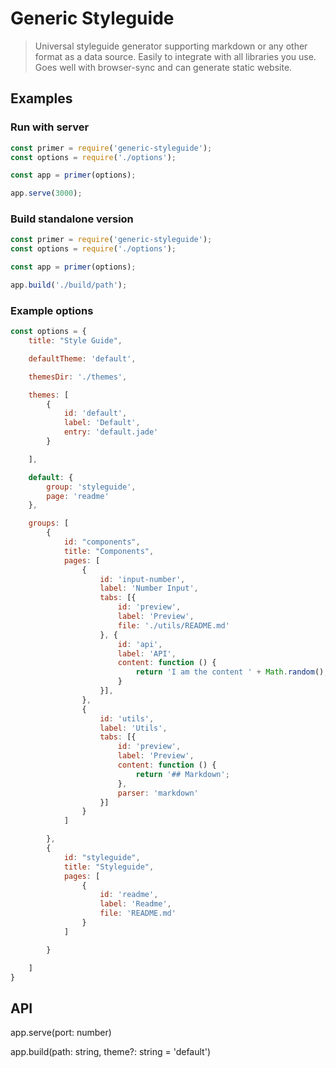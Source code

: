 # Generic Styleguide

> Universal styleguide generator supporting markdown or any other format as a data source.
> Easily to integrate with all libraries you use.
> Goes well with browser-sync and can generate static website.

## Examples

### Run with server
```js
const primer = require('generic-styleguide');
const options = require('./options');

const app = primer(options);

app.serve(3000);
```

### Build standalone version
```js
const primer = require('generic-styleguide');
const options = require('./options');

const app = primer(options);

app.build('./build/path');
```

### Example options

```js
const options = {
    title: "Style Guide",

    defaultTheme: 'default',

    themesDir: './themes',

    themes: [
        {
            id: 'default',
            label: 'Default',
            entry: 'default.jade'
        }

    ],

    default: {
        group: 'styleguide',
        page: 'readme'
    },

    groups: [
        {
            id: "components",
            title: "Components",
            pages: [
                {
                    id: 'input-number',
                    label: 'Number Input',
                    tabs: [{
                        id: 'preview',
                        label: 'Preview',
                        file: './utils/README.md'
                    }, {
                        id: 'api',
                        label: 'API',
                        content: function () {
                            return 'I am the content ' + Math.random();
                        }
                    }],
                },
                {
                    id: 'utils',
                    label: 'Utils',
                    tabs: [{
                        id: 'preview',
                        label: 'Preview',
                        content: function () {
                            return '## Markdown';
                        },
                        parser: 'markdown'
                    }]
                }
            ]

        },
        {
            id: "styleguide",
            title: "Styleguide",
            pages: [
                {
                    id: 'readme',
                    label: 'Readme',
                    file: 'README.md'
                }
            ]

        }

    ]
}
```


## API

app.serve(port: number)

app.build(path: string, theme?: string = 'default')